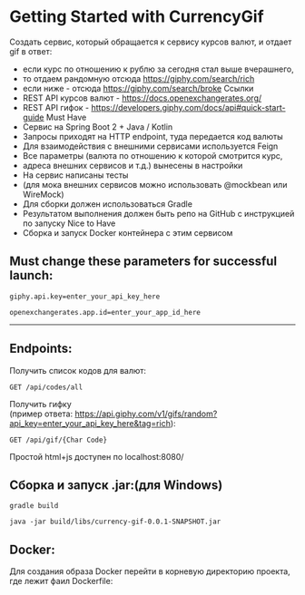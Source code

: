 # Getting Started with CurrencyGif

Создать сервис, который обращается к сервису курсов валют, и отдает gif в ответ:
+ если курс по отношению к рублю за сегодня стал выше вчерашнего,
+ то отдаем рандомную отсюда https://giphy.com/search/rich
+ если ниже - отсюда https://giphy.com/search/broke
 Ссылки
+ REST API курсов валют - https://docs.openexchangerates.org/
+ REST API гифок - https://developers.giphy.com/docs/api#quick-start-guide
 Must Have
+ Сервис на Spring Boot 2 + Java / Kotlin
+ Запросы приходят на HTTP endpoint, туда передается код валюты
+ Для взаимодействия с внешними сервисами используется Feign
+ Все параметры (валюта по отношению к которой смотрится курс,
+ адреса внешних сервисов и т.д.) вынесены в настройки
+ На сервис написаны тесты
+ (для мока внешних сервисов можно использовать @mockbean или WireMock)
+ Для сборки должен использоваться Gradle
+ Результатом выполнения должен быть репо на GitHub с инструкцией по запуску
 Nice to Have
+ Сборка и запуск Docker контейнера с этим сервисом
  
Must change these parameters for successful launch:
---
```
giphy.api.key=enter_your_api_key_here
```
```
openexchangerates.app.id=enter_your_app_id_here
```
---
Endpoints:
---  
Получить список кодов для валют:
```
GET /api/codes/all
```  
Получить гифку  
(пример ответа: https://api.giphy.com/v1/gifs/random?api_key=enter_your_api_key_here&tag=rich):
```
GET /api/gif/{Char Code}
```  
Простой html+js доступен по localhost:8080/

Сборка и запуск .jar:(для Windows)
---
```
gradle build
```
```
java -jar build/libs/currency-gif-0.0.1-SNAPSHOT.jar
```
Docker:
---
Для создания образа Docker перейти в корневую директорию проекта, 
где лежит фаил Dockerfile: